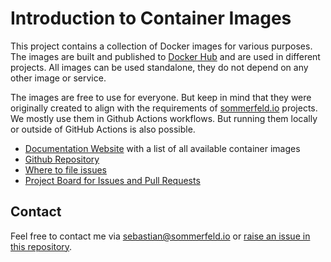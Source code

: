 # Introduction to Container Images

[doc-website]: https://sommerfeld-io.github.io/container-images
[github-repo]: https://github.com/sommerfeld-io/container-images
[file-issues]: https://github.com/sommerfeld-io/container-images/issues
[project-board]: https://github.com/orgs/sommerfeld-io/projects/1/views/17

This project contains a collection of Docker images for various purposes. The images are built and published to [Docker Hub](https://hub.docker.com/u/sommerfeldio) and are used in different projects. All images can be used standalone, they do not depend on any other image or service.

The images are free to use for everyone. But keep in mind that they were originally created to align with the requirements of [sommerfeld.io](https://github.com/sommerfeld-io) projects. We mostly use them in Github Actions workflows. But running them locally or outside of GitHub Actions is also possible.

- [Documentation Website][doc-website] with a list of all available container images
- [Github Repository][github-repo]
- [Where to file issues][file-issues]
- [Project Board for Issues and Pull Requests][project-board]

## Contact

Feel free to contact me via <sebastian@sommerfeld.io> or [raise an issue in this repository][file-issues].
